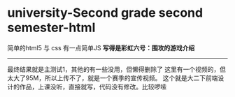 # university-Second grade second semester-html
简单的html5 与 css 有一点简单JS
**写得是彩虹六号：围攻的游戏介绍**

---
最终结果就是主测试1，其他的有一些没用，但懒得删除了
这里有一个视频的，但太大了95M，所以上传不了，就是一个赛季的宣传视频。
这个就是大二下前端设计的作品，上课没听，直接就写，代码没有修改。比较啰嗦
